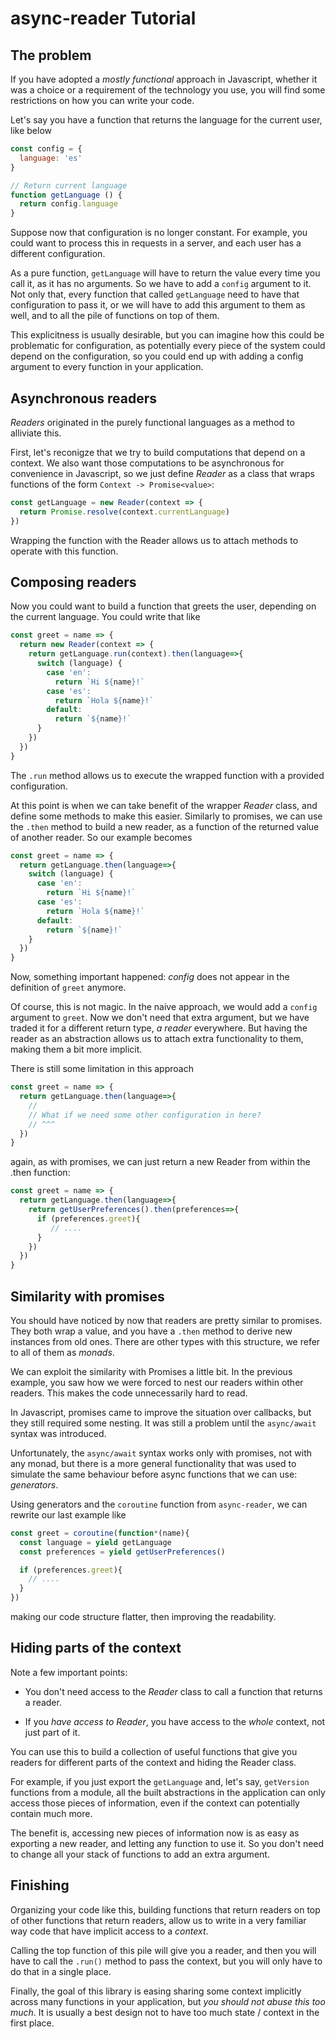 async-reader Tutorial
=====================

## The problem

If you have adopted a *mostly functional* approach in
Javascript, whether it was a choice or a requirement of the technology
you use, you will find some restrictions on how you can write your
code.

Let's say you have a function that returns the language for the
current user, like below

```javascript
const config = {
  language: 'es'
}

// Return current language
function getLanguage () {
  return config.language
}
```

Suppose now that configuration is no longer constant. For example, you
could want to process this in requests in a server, and each user has
a different configuration.

As a pure function, `getLanguage` will have to return the value every
time you call it, as it has no arguments. So we have to add a `config`
argument to it. Not only that, every function that called
`getLanguage` need to have that configuration to pass it, or we will
have to add this argument to them as well, and to all the pile of
functions on top of them.

This explicitness is usually desirable, but you can imagine how this
could be problematic for configuration, as potentially every piece of
the system could depend on the configuration, so you could end up with
adding a config argument to every function in your application.


## Asynchronous readers

*Readers* originated in the purely functional languages as a method to
alliviate this.

First, let's reconigze that we try to build computations that depend
on a context. We also want those computations to be asynchronous for
convenience in Javascript, so we just define *Reader* as a class that
wraps functions of the form `Context -> Promise<value>`:

```javascript
const getLanguage = new Reader(context => {
  return Promise.resolve(context.currentLanguage)
})
```

Wrapping the function with the Reader allows us to attach methods to
operate with this function.

## Composing readers

Now you could want to build a function that greets the user, depending
on the current language. You could write that like

```javascript
const greet = name => {
  return new Reader(context => {
    return getLanguage.run(context).then(language=>{
      switch (language) {
        case 'en':
          return `Hi ${name}!`
        case 'es':
          return `Hola ${name}!`
        default:
          return `${name}!`
      } 
    })
  })
}
```

The `.run` method allows us to execute the wrapped function with a
provided configuration.

At this point is when we can take benefit of the wrapper *Reader*
class, and define some methods to make this easier. Similarly to
promises, we can use the `.then` method to build a new reader, as a
function of the returned value of another reader. So our example
becomes

```javascript
const greet = name => {
  return getLanguage.then(language=>{
    switch (language) {
      case 'en':
        return `Hi ${name}!`
      case 'es':
        return `Hola ${name}!`
      default:
        return `${name}!`
    } 
  })
}
```

Now, something important happened: *config* does not appear in the
definition of `greet` anymore.

Of course, this is not magic. In the naive approach, we would add a
`config` argument to `greet`. Now we don't need that extra argument,
but we have traded it for a different return type, *a reader*
everywhere. But having the reader as an abstraction allows us to
attach extra functionality to them, making them a bit more implicit.


There is still some limitation in this approach

```javascript
const greet = name => {
  return getLanguage.then(language=>{
    //
    // What if we need some other configuration in here?
    // ^^^
  }) 
}
```

again, as with promises, we can just return a new Reader from within
the .then function:

```javascript
const greet = name => {
  return getLanguage.then(language=>{
    return getUserPreferences().then(preferences=>{
      if (preferences.greet){
         // ....
      }
    })
  }) 
}
```


## Similarity with promises

You should have noticed by now that readers are pretty similar to
promises. They both wrap a value, and you have a `.then` method to
derive new instances from old ones.  There are other types with this
structure, we refer to all of them as *monads*.

We can exploit the similarity with Promises a little bit.  In the
previous example, you saw how we were forced to nest our readers
within other readers. This makes the code unnecessarily hard to read.

In Javascript, promises came to improve the situation over callbacks,
but they still required some nesting. It was still a problem until the
`async/await` syntax was introduced.

Unfortunately, the `async/await` syntax works only with promises, not
with any monad, but there is a more general functionality that was
used to simulate the same behaviour before async functions that we can
use: *generators*.

Using generators and the `coroutine` function from `async-reader`, we
can rewrite our last example like

```javascript
const greet = coroutine(function*(name){
  const language = yield getLanguage
  const preferences = yield getUserPreferences()

  if (preferences.greet){
    // ....
  }
})
```

making our code structure flatter, then improving the readability.


## Hiding parts of the context

Note a few important points:

  - You don't need access to the *Reader* class to call a function
    that returns a reader.

  - If you *have access to Reader*, you have access to the *whole*
    context, not just part of it.

You can use this to build a collection of useful functions that give
you readers for different parts of the context and hiding the Reader
class.

For example, if you just export the `getLanguage` and, let's say,
`getVersion` functions from a module, all the built abstractions in
the application can only access those pieces of information, even if
the context can potentially contain much more.

The benefit is, accessing new pieces of information now is as easy as
exporting a new reader, and letting any function to use it. So you
don't need to change all your stack of functions to add an extra
argument.

## Finishing

Organizing your code like this, building functions that return readers
on top of other functions that return readers, allow us to write in a
very familiar way code that have implicit access to a *context*.

Calling the top function of this pile will give you a reader, and then
you will have to call the `.run()` method to pass the context, but you
will only have to do that in a single place.

Finally, the goal of this library is easing sharing some context
implicitly across many functions in your application, but *you should
not abuse this too much*. It is usually a best design not to have too
much state / context in the first place.
